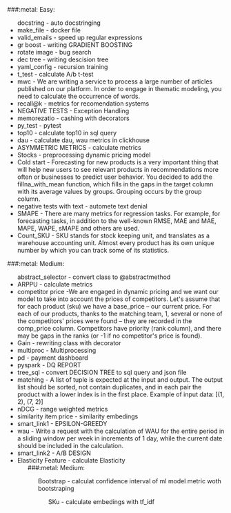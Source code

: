 </div>
###:metal: Easy:
<ul>docstring - auto docstringing
<li>make_file - docker file
<li>valid_emails - speed up regular expressions
<li>gr boost - writing GRADIENT BOOSTING
<li>rotate image - bug search
<li>dec tree - writing descision tree
<li>yaml_config - recursion training
<li>t_test - calculate A/b t-test
<li>mwc - We are writing a service to process a large number of articles published on our platform. 
In order to engage in thematic modeling, you need to calculate the occurrence of words.
<li>recall@k - metrics for recomendation systems 
<li>NEGATIVE TESTS - Exception Handling
<li>memorezatio -  cashing with decorators
<li>py_test - pytest
<li>top10 - calculate top10 in sql query
<li>dau - calculate dau, wau metrics in clickhouse
<li>ASYMMETRIC METRICS - calculate metrics
<li>Stocks - preprocessing dynamic pricing model
<li>Cold start - Forecasting for new products is a very important thing that will help new users to see relevant products in recommendations more often or businesses to predict user behavior. You decided to add the fillna_with_mean function, which fills in the gaps in the target column with its average values by groups. Grouping occurs by the group column.
<li>negative tests with text - automete text denial 
<li>SMAPE - There are many metrics for regression tasks. For example, for forecasting tasks, in addition to the well-known RMSE, MAE and MAE, MAPE, WAPE, sMAPE and others are used.
<li>Count_SKU - SKU stands for stock keeping unit, and translates as a warehouse accounting unit. Almost every product has its own unique number by which you can track some of its statistics.
</ul> 
###:metal: Medium:
<ul>abstract_selector - convert class to @abstractmethod
<li>ARPPU - calculate metrics 
<li>competitor price -We are engaged in dynamic pricing and we want our model to take into account the prices of competitors. Let's assume that for each product (sku) we have a base_price – our current price. For each of our products, thanks to the matching team, 1, several or none of the competitors' prices were found – they are recorded in the comp_price column. Competitors have priority (rank column), and there may be gaps in the ranks (or -1 if no competitor's price is found).
<li>Gain - rewriting class with decorator
<li>multiproc - Multiprocessing
<li>pd - payment dashboard
<li>pyspark - DQ REPORT
<li>tree_sql - convert DECISION TREE to sql query and json file
<li>matching - A list of tuple is expected at the input and output. The output list should be sorted, not contain duplicates, and in each pair the product with a lower index is in the first place.
Example of input data:
[(1, 2), (7, 2)]
<li>nDCG - range weighted metrics 
<li>similarity item price - similarity embedings
<li>smart_link1 - EPSILON-GREEDY
<li>wau - Write a request with the calculation of WAU for the entire period in a sliding window per week in increments of 1 day, while the current date should be included in the calculation.
<li>smart_link2 - A/B DESIGN
<li>Elasticity Feature - calculate Elasticity
<ul>
###:metal: Medium:
<ul>Bootstrap - calculat confidence interval of ml model metric woth bootstraping
<ul>SKu - calculate embedings with tf_idf
